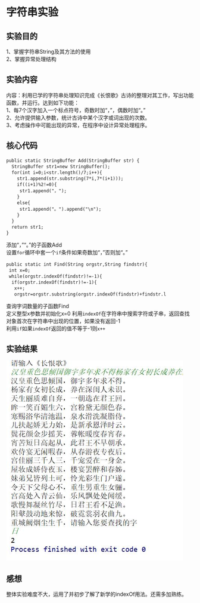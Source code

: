 字符串实验
==========
实验目的
--------
1、掌握字符串String及其方法的使用<br>
2、掌握异常处理结构<br>

实验内容
--------
内容：利用已学的字符串处理知识完成《长恨歌》古诗的整理对其工作，写出功能函数，并运行。达到如下功能：<br>
1、每7个汉字加入一个标点符号，奇数时加“，”，偶数时加“。”<br>
2、允许提供输入参数，统计古诗中某个汉字或词出现的次数。<br>
3、考虑操作中可能出现的异常，在程序中设计异常处理程序。<br>

核心代码
--------
```
public static StringBuffer Add(StringBuffer str) {
  StringBuffer str1=new StringBuffer();
  for(int i=0;i<str.length()/7;i++){
    str1.append(str.substring(7*i,7*(i+1)));
    if((i+1)%2!=0){
     str1.append("，");
    }
    else{
     str1.append("。").append("\n");
    }
  }
  return str1;
}
```
添加“，”“。”的子函数Add<br>
设置`for`循环中套一个`if`条件如果奇数加“，”否则加“。” <br>
```
public static int Find(String orgstr,String findstr){
 int x=0;
 while(orgstr.indexOf(findstr)!=-1){
  if(orgstr.indexOf(findstr)!=-1){
   x++;
   orgstr=orgstr.substring(orgstr.indexOf(findstr)+findstr.l
  ```
查询字词数量的子函数Find<br>
定义整型x参数并初始化x=0
利用`indexOf`在字符串中搜索字符或子串，返回查找对象首次在字符串中出现的位置，如果没有返回-1<br>
利用`if`如果`indexOf`返回的值不等于-1则`x++`<br>

实验结果
-------
![](https://github.com/JST165411/111/blob/master/%E5%BE%AE%E4%BF%A1%E5%9B%BE%E7%89%87_20191117191254.jpg)</div>

感想
----
整体实验难度不大，运用了并初步了解了新学的indexOf用法。还需多加熟练。
